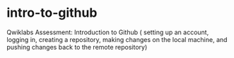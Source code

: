 # intro-to-github
Qwiklabs Assessment: Introduction to Github ( setting up an account, logging in, creating a repository, making changes on the local machine, and pushing changes back to the remote repository)
